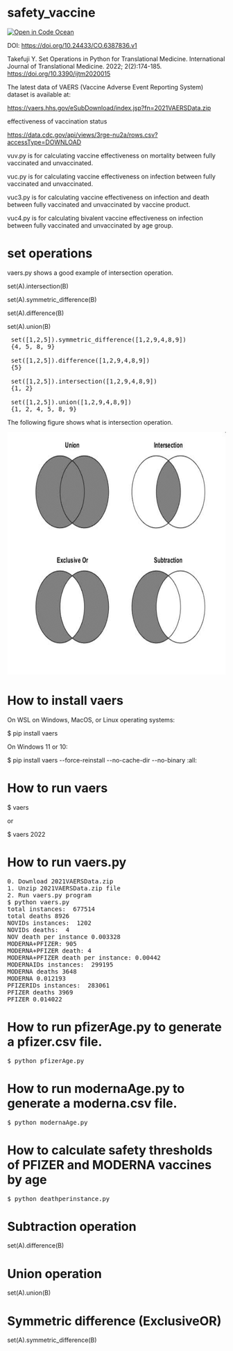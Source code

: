 # safety_vaccine 
[![Open in Code Ocean](https://codeocean.com/codeocean-assets/badge/open-in-code-ocean.svg)](https://codeocean.com/capsule/7deeac37-cbb7-4969-ad30-dcb2f423fc47/tree)

DOI: https://doi.org/10.24433/CO.6387836.v1

Takefuji Y. Set Operations in Python for Translational Medicine. International Journal of Translational Medicine. 2022; 2(2):174-185. 
https://doi.org/10.3390/ijtm2020015 

The latest data of VAERS (Vaccine Adverse Event Reporting System) dataset is 
available at:

https://vaers.hhs.gov/eSubDownload/index.jsp?fn=2021VAERSData.zip

effectiveness of vaccination status

https://data.cdc.gov/api/views/3rge-nu2a/rows.csv?accessType=DOWNLOAD

vuv.py is for calculating vaccine effectiveness on mortality between fully vaccinated and unvaccinated.

vuc.py is for calculating vaccine effectiveness on infection between fully vaccinated and unvaccinated.

vuc3.py is for calculating vaccine effectiveness on infection and death between fully vaccinated and unvaccinated by vaccine product.

vuc4.py is for calculating bivalent vaccine effectiveness on infection between fully vaccinated and unvaccinated by age group.

# set operations
vaers.py shows a good example of intersection operation. 

set(A).intersection(B)

set(A).symmetric_difference(B)

set(A).difference(B)

set(A).union(B)
<pre>
 set([1,2,5]).symmetric_difference([1,2,9,4,8,9])
 {4, 5, 8, 9}
 
 set([1,2,5]).difference([1,2,9,4,8,9])
 {5}
 
 set([1,2,5]).intersection([1,2,9,4,8,9])
 {1, 2}
 
 set([1,2,5]).union([1,2,9,4,8,9])
 {1, 2, 4, 5, 8, 9}
</pre>
The following figure shows what is intersection operation.

<img src="https://github.com/ytakefuji/safety_vaccine/raw/main/set.jpg" width=700 height=560 >

# How to install vaers
On WSL on Windows, MacOS, or Linux operating systems:

$ pip install vaers

On Windows 11 or 10:

$ pip install vaers --force-reinstall --no-cache-dir --no-binary :all:

# How to run vaers
$ vaers

or

$ vaers 2022


# How to run vaers.py

<pre>
0. Download 2021VAERSData.zip
1. Unzip 2021VAERSData.zip file
2. Run vaers.py program
$ python vaers.py
total instances:  677514
total deaths 8926
NOVIDs instances:  1202
NOVIDs deaths:  4
NOV death per instance 0.003328
MODERNA+PFIZER: 905
MODERNA+PFIZER death: 4
MODERNA+PFIZER death per instance: 0.00442
MODERNAIDs instances:  299195
MODERNA deaths 3648
MODERNA 0.012193
PFIZERIDs instances:  283061
PFIZER deaths 3969
PFIZER 0.014022
</pre>
# How to run pfizerAge.py to generate a pfizer.csv file.
<pre>
$ python pfizerAge.py
</pre>

# How to run modernaAge.py to generate a moderna.csv file.
<pre>
$ python modernaAge.py
</pre>

# How to calculate safety thresholds of PFIZER and MODERNA vaccines by age
<pre>
$ python deathperinstance.py
</pre>

# Subtraction operation

set(A).difference(B)

# Union operation

set(A).union(B)

# Symmetric difference (ExclusiveOR)

set(A).symmetric_difference(B)

